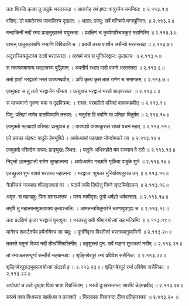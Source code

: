 तत: शिरसि कृत्वा तु पादुके भरतस्तदा ।
आरुरोह रथं हृष्ट: शत्रुघ्नेन समन्वित: ॥ २.११३.१॥

वसिष्ऺठो वामदेवश्च जाबालिश्च दृढव्रत: ।
अग्रत: प्रययु: सर्वे मन्त्रिणो मन्त्रपूजिता: ॥ २.११३.२॥

मन्दाकिनीं नदीं रम्यां प्राङ्मुखास्ते ययुस्तदा ।
प्रदक्षिणं च कुर्वाणाश्चित्रकूटं महागिरिम् ॥ २.११३.३॥

पश्यन् धातुसहस्राणि रम्याणि विविधानि च ।
प्रययौ तस्य पार्श्वेन ससैन्यो भरतस्तदा ॥ २.११३.४॥

अदूराच्चित्रकूटस्य ददर्श भरतस्तदा ।
आश्रमं यत्र स मुनिर्भरद्वाज: कृतालय: ॥ २.११३.५॥

स तमाश्रममागम्य भरद्वाजस्य बुद्धिमान् ।
अवतीर्य रथात् पादौ ववन्दे भरतस्तदा ॥ २.११३.६॥

ततो हृष्टो भरद्वाजो भरतं वाक्यमब्रवीत् ।
अपि कृत्यं कृतं तात रामेण च समागतम् ॥ २.११३.७॥

एवमुक्त: स तु ततो भरद्वाजेन धीमता ।
प्रत्युवाच भरद्वाजं भरतो भ्रातृवत्सल: ॥ २.११३.८॥

स याच्यमानो गुरुणा मया च दृढविक्रम: ।
राघव: परमप्रीतो वसिष्ठं वाक्यमब्रवीत् ॥ २.११३.९॥

पितु: प्रतिज्ञां तामेव पालयिष्यामि तत्त्वत: ।
चतुर्दश हि वर्षाणि या प्रतिज्ञा पितुर्मम ॥ २.११३.१०॥

एवमुक्तो महाप्राज्ञो वसिष्ठ: प्रत्युवाच ह ।
वाक्यज्ञो वाक्यकुशलं राघवं वचनं महत् ॥ २.११३.११॥

एते प्रयच्छ संहृष्ट: पादुके हेमभूषिते ।
अयोध्यायां महाप्राज्ञ योगक्षेमकरे तव ॥ २.११३.१२॥

एवमुक्तो वसिष्ठेन राघव: प्राङ्मुख: स्थित: ।
पादुके अधिरुह्यैते मम राज्याय वै ददौ ॥ २.११३.१३॥

निवृत्तो ऽहमनुज्ञातो रामेण सुमहात्मना ।
अयोध्यामेव गच्छामि गृहीत्वा पादुके शुभे ॥ २.११३.१४॥

एतच्छ्रुत्वा शुभं वाक्यं भरतस्य महात्मन: ।
भरद्वाज: शुभतरं मुनिर्वाक्यमुवाच तम् ॥ २.११३.१५॥

नैतच्चित्रं नरव्याघ्र शीलवृत्तवतां वर ।
यदार्यं त्वयि तिष्ठेत्तु निम्ने सृष्टमिवोदकम् ॥ २.११३.१६॥

अमृत: स महाबाहु: पिता दशरथस्तव ।
यस्य त्वमीदृश: पुत्रो धर्मज्ञो धर्मवत्सल: ॥ २.११३.१७॥

तमृषिं तु महात्मानमुक्तवाक्यं कृताञ्जलि: ।
आमतन्त्रयितुमारेभे चरणावुपगृह्य च ॥ २.११३.१८॥

तत: प्रदक्षिणं कृत्वा भरद्वाजं पुन:पुन: ।
भरतस्तु ययौ श्रीमानयोध्यां सह मन्त्रिभि: ॥ २.११३.१९॥

यानैश्च शकटैश्चैव हयैर्नागैश्च सा चमू: ।
पुनर्निवृत्ता विस्तीर्णा भरतस्यानुयायिनी ॥ २.११३.२०॥

ततस्ते यमुनां दिव्यां नदीं तीर्त्वोर्मिमालिनीम् ।
ददृशुस्तां पुन: सर्वे गङ्गां शुभजलां नदीम् ॥ २.११३.२१॥

तां रम्यजलसम्पूर्णां सन्तीर्य सहबान्धव: ।
शृङ्गिबेरपुरं रम्यं प्रविवेश ससैनिक: ॥ २.११३.२२॥

शृङ्गिबेरपुराद्भूयस्त्वयोध्यां संददर्श ह ॥ २.११३.२३॥।
शृङ्गिबेरपुरं रम्यं प्रविवेश ससैनिक: ॥ २.११३.२२॥

अयोध्यां च ततो दृष्ट्वा पित्रा भ्रात्रा विवर्जिताम् ।
भरतो दु:खसन्तप्त: सारथिं चेदमब्रवीत् ॥ २.११३.२४॥

सारथे पश्य विध्वस्ता सायोध्या न प्रकाशते ।
निराकारा निरानन्दा दीना प्रतिहतस्वरा ॥ २.११३.२५ ॥

